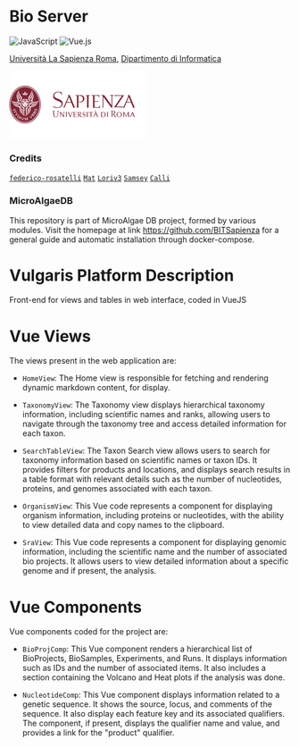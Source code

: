 
<h1> Bio Server </h1>

![JavaScript](https://img.shields.io/badge/javascript-%23F7DF1E.svg?style=for-the-badge&logo=javascript&logoColor=black)
![Vue.js](https://img.shields.io/badge/vue.js-%234FC08D.svg?style=for-the-badge&logo=vue.js&logoColor=white)


[Università La Sapienza Roma](https://www.uniroma1.it/en), [Dipartimento di Informatica](https://www.studiareinformatica.uniroma1.it/)

![Sapienza Università di Roma](/logos/sapienza-big.png)

### Credits

[`federico-rosatelli`](https://github.com/federico-rosatelli) [`Mat`](https://github.com/AxnNxs) [`Loriv3`](https://github.com/Loriv3) [`Samsey`](https://github.com/Samseys) [`Calli`](https://github.com/BboyCaligola)


### MicroAlgaeDB
This repository is part of MicroAlgae DB project, formed by various modules. Visit the homepage at link https://github.com/BITSapienza for a general guide and automatic installation through docker-compose.


# Vulgaris Platform Description
Front-end for views and tables in web interface, coded in VueJS 

# Vue Views
The views present in the web application are:
- `HomeView`:  The Home view is responsible for fetching and rendering dynamic markdown content, for display.

- `TaxonomyView`: The Taxonomy view displays hierarchical taxonomy information, including scientific names and ranks, allowing users to navigate through the taxonomy tree and access detailed information for each taxon.

- `SearchTableView`: The Taxon Search view allows users to search for taxonomy information based on scientific names or taxon IDs. It provides filters for products and locations, and displays search results in a table format with relevant details such as the number of nucleotides, proteins, and genomes associated with each taxon.

- `OrganismView`:  This Vue code represents a component for displaying organism information, including proteins or nucleotides, with the ability to view detailed data and copy names to the clipboard.

- `SraView`: This Vue code represents a component for displaying genomic information, including the scientific name and the number of associated bio projects. It allows users to view detailed information about a specific genome and if present, the analysis.

# Vue Components
Vue components coded for the project are:

- `BioProjComp`: This Vue component renders a hierarchical list of BioProjects, BioSamples, Experiments, and Runs. It displays information such as IDs and the number of associated items. It also includes a section containing the Volcano and Heat plots if the analysis was done.

- `NucleotideComp`: This Vue component displays information related to a genetic sequence. It shows the source, locus, and comments of the sequence. It also display each feature key and its associated qualifiers. The component, if present, displays the qualifier name and value, and provides a link for the "product" qualifier.



